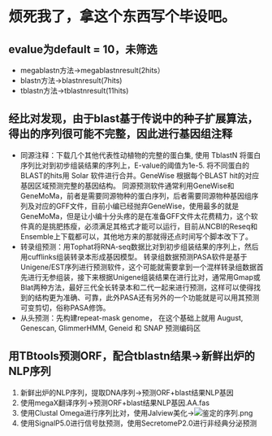# 烦死我了，拿这个东西写个毕设吧。
## evalue为default = 10，未筛选
+ megablastn方法->megablastnresult(2hits）
+ blastn方法->blastnresult(7hits)
+ tblastn方法->tblastnresult(11hits)
## 经比对发现，由于blast基于传说中的种子扩展算法，得出的序列很可能不完整，因此进行基因组注释
+ 同源注释：下载几个其他代表性动植物的完整的蛋白集, 使用 TblastN 将蛋白序列比对到初步组装结果的序列上，E-value的阈值为1e-5. 将不同蛋白的BLAST的hits用 Solar 软件进行合并。GeneWise 根据每个BLAST hit的对应基因区域预测完整的基因结构。
同源预测软件通常利用GeneWise和GeneMoMa，前者是需要同源物种的蛋白序列，后者需要同源物种基因组序列及对应的GFF文件，目前小编已经抛弃GeneWise，使用最多的就是GeneMoMa，但是让小编十分头疼的是在准备GFF文件太花费精力，这个软件真的是挑肥拣瘦，必须满足其格式才能可以运行，目前从NCBI的Reseq和Ensemble上下载都可以，其他地方来的那就得还点时间写个脚本改下了。
+ 转录组预测：用Tophat将RNA-seq数据比对到初步组装结果的序列上，然后用cufflinks组装转录本形成基因模型。
转录组数据预测PASA软件是基于Unigene/EST序列进行预测软件，这个可能就需要拿到一个混样转录组数据首先进行无参组装，接下来根据Unigene组装结果在进行比对，通常用Gmap或Blat两种方法，最好三代全长转录本和二代一起来进行预测，这样可以使得找到的结构更为准确、可靠，此外PASA还有另外的一个功能就是可以用其预测可变剪切，俗称PASA修饰。
+ 从头预测：先构建repeat-mask genome， 在这个基础上就用 August, Genescan, GlimmerHMM, Geneid 和 SNAP 预测编码区
## 用TBtools预测ORF，配合tblastn结果->新鲜出炉的NLP序列
1. 新鲜出炉的NLP序列，提取DNA序列->预测ORF+blast结果NLP基因
2. 使用megaX翻译序列->预测ORF+blast结果NLP基因.AA.fas
3. 使用Clustal Omega进行序列比对，使用Jalview美化->![鉴定的序列.png](E:\新建文件夹\Atlanta)
4. 使用SignalP5.0进行信号肽预测，使用SecretomeP2.0进行非经典分泌预测